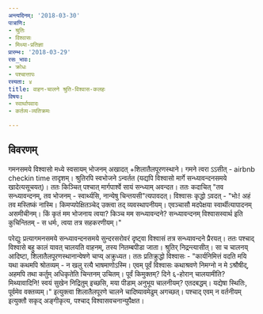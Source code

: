 ```yaml
---
अन्त्यदिनम्: '2018-03-30'
पात्राणि:
- श्रुतिः
- विश्वासः
- मिथ्या-प्रतिज्ञा
प्रारम्भः: '2018-03-29'
रसः_भावः:
- क्रोधः
- पश्चात्तापः
रस्यता: ४
title: वाहन-चालने श्रुति-विश्वास-कलहः
विषयः:
- स्वार्थापवादः
- कर्तव्य-व्यतिक्रमः

---
```


## विवरणम्
गमनसमये विश्वासो मध्ये स्वसायम् भोजनम् अखादत् +शिलातैलपूरणस्थाने। गमने त्वरा ऽऽसीत् - airbnb checkin time तादृशम्। श्रुतिरपि स्वभोजने ऽन्वर्तत (यद्यपि विश्वासो मार्गे सन्ध्यावन्दनसमये खादेत्यसूचयत्)। ततः किञ्चित् पश्चात् मार्गपार्श्वे सायं सन्ध्याम् अवन्दत। ततः कदाचित् "तव सन्ध्यावन्दनम्, तव भोजनम् - स्वार्थ्यसि, नान्येषु चिन्तयसी"त्यपावदत्। विश्वासः कृद्धो ऽवदत् - "भोः! अहं तव मस्तिष्कं नास्मि। किमप्यपेक्षितञ्चेद् उक्त्वा तद् व्यवस्थापनीयम्। एवञ्चासौ मदपेक्षया स्वार्थीत्यापादनम् असमीचीनम्। किं कृतं मम भोजनाय त्वया? किञ्च मम सन्ध्यावन्दने? सन्ध्यावन्दनम् विश्वासस्वार्थ इति कुचिन्तितम् -  स धर्मः, त्वया तत्र सहकरणीयम्।"

परेद्युः प्रत्यागमनसमये सन्ध्यावन्दनसमये सुन्दरसरोवरं दृष्ट्वा विश्वासं तत्र सन्ध्यावन्दने प्रैरयत्। ततः पश्चाद् विश्वासे बहु कालं यावत् चालयति वाहनम्, तस्य नितम्बपीडा जाता। श्रुतिर् निद्रन्त्यासीत्। सा च चालनय् आदिष्टा, शिलातैलपूरणस्थानान्वेषणे चाप्य् अक्रुध्यत। ततः प्रतिक्रुद्धो विश्वासः - "कार्यनिमित्तं वदति मयि यथा कथमपि श्रोतव्यम् - न खलु रत्यै भाषमाणोऽस्मि। एवम् पूर्वं विश्वासः‌ कथाश्रवणे निमग्नो न मे ऽश्रौषीद्, अहमपि तथा कर्तुम् अधिकृतेति चिन्तनम् उचितम्।
 पूर्वं किमुक्तम्? दिने ६-होरान् चालयामीति? मिथ्यावादिनि! स्वयं सुखेन निद्रितुम् इच्छसि, मया पीडाम् अनुभूय चालनीयम्? एतदबद्धम्। यद्येषा स्थितिः, पूर्वमेव वक्तव्यम्।" इत्युक्त्वा शिलातैलपूरणे चालने चादिष्यावमेढुम् अगच्छत्। पश्चाद् एवम् न वर्तनीयम् इत्युक्तौ सकृद् अङ्गीकृत्य, पश्चाद् विश्वासवचनान्युपैक्षत।



